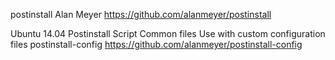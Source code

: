 postinstall
Alan Meyer
https://github.com/alanmeyer/postinstall

Ubuntu 14.04 Postinstall Script
Common files
Use with custom configuration files postinstall-config
https://github.com/alanmeyer/postinstall-config
